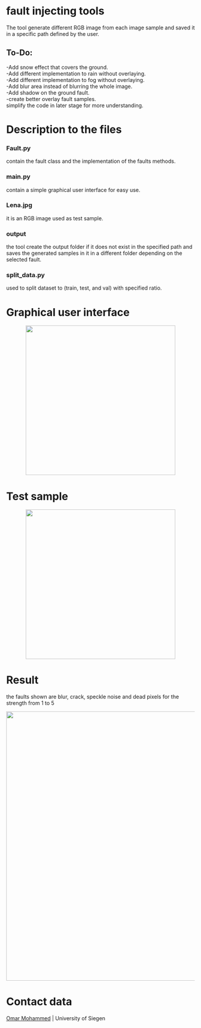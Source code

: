# fault injecting tools
The tool generate different RGB image from each image sample and saved it in a specific path defined by the user.

## To-Do:
-Add snow effect that covers the ground.<br>
-Add different implementation to rain without overlaying.<br>
-Add different implementation to fog without overlaying.<br>
-Add blur area instead of blurring the whole image.<br>
-Add shadow on the ground fault.<br>
-create better overlay fault samples.<br>
simplify the code in later stage for more understanding.<br>

# Description to the files 
### Fault.py
contain the fault class and the implementation of the faults methods.

### main.py
contain a simple graphical user interface for easy use.
### Lena.jpg
it is an RGB image used as test sample.
### output
the tool create the output folder if it does not exist in the specified path and saves the generated samples in it in a different folder depending on the selected fault.
### split_data.py
used to split dataset to (train, test, and val) with specified ratio.
# Graphical user interface
<p align="center">
<img src="https://github.com/omarMohammed-USI/omarMohammed-USI/blob/main/faults_GUI.png" height=400>
</p>

# Test sample
<p align="center">
<img src="https://github.com/omarMohammed-USI/omarMohammed-USI/blob/main/Lena.jpg" height=400>
</p>

# Result
the faults shown are blur, crack, speckle noise and dead pixels for the strength from 1 to 5
<p align="center">
<img src="https://github.com/omarMohammed-USI/omarMohammed-USI/blob/main/fault%20samples.jpg" height=720>
</p>

# Contact data
[Omar Mohammed](https://www.eti.uni-siegen.de/mt/mitarbeiter/?lang=de) | University of Siegen
